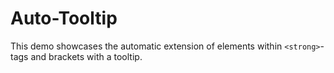 # Auto-Tooltip
This demo showcases the automatic extension of elements within `<strong>`-tags and brackets with a tooltip.

